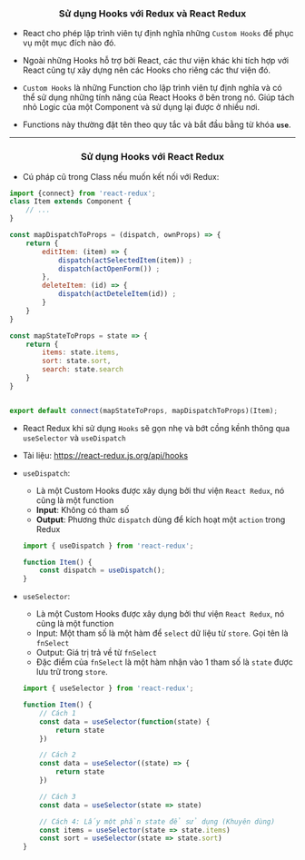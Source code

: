 ### <div align="center">Sử dụng Hooks với Redux và React Redux</div>

- React cho phép lập trình viên tự định nghĩa những `Custom Hooks` để phục vụ một mục đích nào đó.

- Ngoài những Hooks hỗ trợ bởi React, các thư viện khác khi tích hợp với React cũng tự xây dựng nên các Hooks cho riêng các thư viện đó.

- `Custom Hooks` là những Function cho lập trình viên tự định nghĩa và có thể sử dụng những tính năng của React Hooks ở bên trong nó. Giúp tách nhỏ Logic của một Component và sử dụng lại được ở nhiều nơi.

- Functions này thường đặt tên theo quy tắc và bắt đầu bằng từ khóa **`use`**.

---

### <div align="center">Sử dụng Hooks với React Redux</div>

- Cú pháp cũ trong Class nếu muốn kết nối với Redux:
```javascript
import {connect} from 'react-redux';
class Item extends Component {
    // ...
}

const mapDispatchToProps = (dispatch, ownProps) => {
    return {
        editItem: (item) => {
            dispatch(actSelectedItem(item)) ;
            dispatch(actOpenForm()) ;
        },
        deleteItem: (id) => {
            dispatch(actDeteleItem(id)) ;
        } 
    }
}

const mapStateToProps = state => {
    return {
        items: state.items,
        sort: state.sort,
        search: state.search
    }
}


export default connect(mapStateToProps, mapDispatchToProps)(Item);
```

- React Redux khi sử dụng `Hooks` sẽ gọn nhẹ và bớt cồng kềnh thông qua `useSelector` và `useDispatch`

- Tài liệu: https://react-redux.js.org/api/hooks

- `useDispatch`:
    - Là một Custom Hooks được xây dụng bởi thư viện `React Redux`, nó cũng là một function
    - **Input**: Không có tham số
    - **Output**: Phương thức `dispatch` dùng để kích hoạt một `action` trong Redux
    ```javascript
    import { useDispatch } from 'react-redux';

    function Item() {
        const dispatch = useDispatch();
    }
    ```

- `useSelector`:
    - Là một Custom Hooks được xây dụng bởi thư viện `React Redux`, nó cũng là một function
    - Input: Một tham số là một hàm để `select` dữ liệu từ `store`. Gọi tên là `fnSelect`
    - Output: Giá trị trả về từ `fnSelect`
    - Đặc điểm của `fnSelect` là một hàm nhận vào 1 tham số là `state` được lưu trữ trong `store`.
    ```javascript
    import { useSelector } from 'react-redux';
    
    function Item() {
        // Cách 1
        const data = useSelector(function(state) {
            return state
        })

        // Cách 2
        const data = useSelector((state) => {
            return state
        })

        // Cách 3
        const data = useSelector(state => state)

        // Cách 4: Lấy một phần state để sử dụng (Khuyên dùng)
        const items = useSelector(state => state.items)
        const sort = useSelector(state => state.sort)
    }
    ```

#
#
#
#
#
#
#
#
#
#